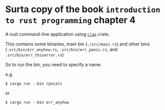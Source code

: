 # Surta copy of the book `introduction to rust programming` chapter 4

A rust command-line application using [`clap`](https://github.com/clap-rs/clap) crate.

This contains some binaries, main bin (`./src/main.rs`) and other bins (`.src/bin/err_anyhow.rs`, `.src/bin/err_panic.rs`, and `.src/bin/err_thiserror.rs`) 

So to run the bin, you need to specify a name.

e.g.
```shell
$ cargo run --bin rpncalc
```
or
```shell
$ cargo run --bin err_anyhow
```
